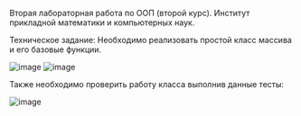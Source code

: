 Вторая лабораторная работа по ООП (второй курс).
Институт прикладной математики и компьютерных наук.

Техническое задание:
Необходимо реализовать простой класс массива и его базовые функции.


  ![image](https://github.com/ivanboitsov/CSI_OOP_lab2/assets/118753603/ad54c48e-d29d-4deb-9caa-706b8f6600fb)
  ![image](https://github.com/ivanboitsov/CSI_OOP_lab2/assets/118753603/518d3d9e-106f-4398-8986-df620113a0e3)

  
Также необходимо проверить работу класса выполнив данные тесты:


  ![image](https://github.com/ivanboitsov/CSI_OOP_lab2/assets/118753603/a6dbe106-7f62-4b3a-ae54-d5b8944c0be6)
